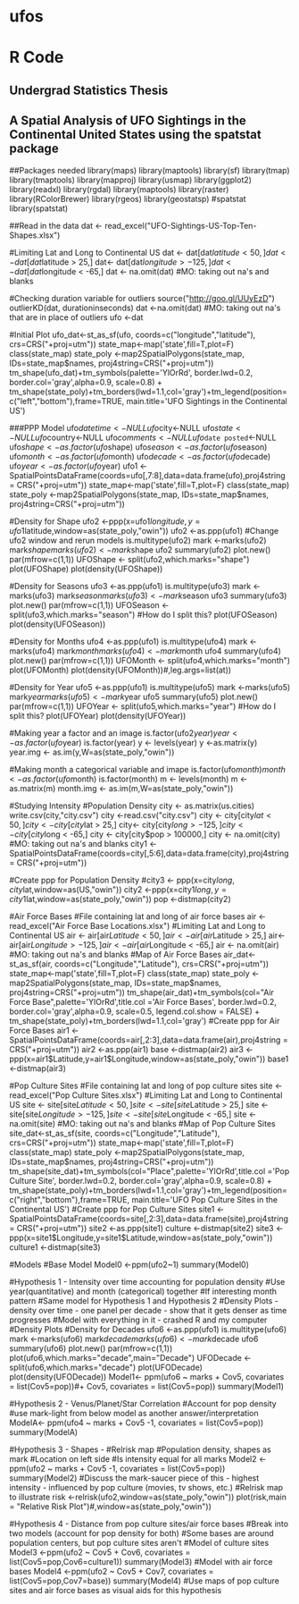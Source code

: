 # ufos
# R Code 
## Undergrad Statistics Thesis
## A Spatial Analysis of UFO Sightings in the Continental United States using the spatstat package

##Packages needed
library(maps)
library(maptools)
library(sf)
library(tmap)
library(tmaptools)
library(mapproj)
library(usmap)
library(ggplot2)
library(readxl)
library(rgdal)
library(maptools)
library(raster)
library(RColorBrewer)
library(rgeos)
library(geostatsp)
#spatstat
library(spatstat)

##Read in the data
dat <- read_excel("UFO-Sightings-US-Top-Ten-Shapes.xlsx")

#Limiting Lat and Long to Continental US
dat <- dat[dat$latitude < 50,]
dat <- dat[dat$latitude > 25,]
dat<- dat[dat$longitude > -125,]
dat <- dat[dat$longitude < -65,]
dat <- na.omit(dat) #MO: taking out na's and blanks

#Checking duration variable for outliers
source("http://goo.gl/UUyEzD")
outlierKD(dat, durationinseconds)
dat <-na.omit(dat) #MO: taking out na's that are in place of outliers
ufo <-dat

#Initial Plot
ufo_dat<-st_as_sf(ufo, coords=c("longitude","latitude"), crs=CRS("+proj=utm"))
state_map<-map('state',fill=T,plot=F)
class(state_map)
state_poly <-map2SpatialPolygons(state_map, IDs=state_map$names, proj4string=CRS("+proj=utm"))
tm_shape(ufo_dat)+tm_symbols(palette='YlOrRd', border.lwd=0.2, border.col='gray',alpha=0.9, scale=0.8) +
  tm_shape(state_poly)+tm_borders(lwd=1.1,col='gray')+tm_legend(position=c("left","bottom"),frame=TRUE,
                                                                main.title='UFO Sightings in the Continental US')
 
###PPP Model 
ufo$datetime<-NULL
ufo$city<-NULL
ufo$state<-NULL
ufo$country<-NULL
ufo$comments<-NULL
ufo$`date posted`<-NULL
ufo$shape <- as.factor(ufo$shape)
ufo$season <- as.factor(ufo$season)
ufo$month <- as.factor(ufo$month)
ufo$decade <-as.factor(ufo$decade)
ufo$year <-as.factor(ufo$year)
ufo1 <-SpatialPointsDataFrame(coords=ufo[,7:8],data=data.frame(ufo),proj4string = CRS("+proj=utm"))
state_map<-map('state',fill=T,plot=F)
class(state_map)
state_poly <-map2SpatialPolygons(state_map, IDs=state_map$names, proj4string=CRS("+proj=utm"))

#Density for Shape
ufo2 <-ppp(x=ufo1$longitude,y=ufo1$latitude,window=as(state_poly,"owin"))
ufo2 <-as.ppp(ufo1) #Change ufo2 window and rerun models
is.multitype(ufo2)
mark <-marks(ufo2)
mark$shape
marks(ufo2)<-mark$shape
ufo2
summary(ufo2)
plot.new()
par(mfrow=c(1,1))
UFOShape <- split(ufo2,which.marks="shape")
plot(UFOShape)
plot(density(UFOShape))

#Density for Seasons
ufo3 <-as.ppp(ufo1)
is.multitype(ufo3)
mark <-marks(ufo3)
mark$season
marks(ufo3)<-mark$season
ufo3
summary(ufo3)
plot.new()
par(mfrow=c(1,1))
UFOSeason <- split(ufo3,which.marks="season") #How do I split this? 
plot(UFOSeason)
plot(density(UFOSeason))

#Density for Months
ufo4 <-as.ppp(ufo1)
is.multitype(ufo4)
mark <-marks(ufo4)
mark$month
marks(ufo4)<-mark$month
ufo4
summary(ufo4)
plot.new()
par(mfrow=c(1,1))
UFOMonth <- split(ufo4,which.marks="month")
plot(UFOMonth)
plot(density(UFOMonth))#,leg.args=list(at))

#Density for Year
ufo5 <-as.ppp(ufo1)
is.multitype(ufo5)
mark <-marks(ufo5)
mark$year
marks(ufo5)<-mark$year
ufo5
summary(ufo5)
plot.new()
par(mfrow=c(1,1))
UFOYear <- split(ufo5,which.marks="year") #How do I split this? 
plot(UFOYear)
plot(density(UFOYear))

#Making year a factor and an image
is.factor(ufo2$year)
year <-as.factor(ufo$year)
is.factor(year)
y <- levels(year)
y <-as.matrix(y)
year.img <- as.im(y,W=as(state_poly,"owin"))

#Making month a categorical variable and imape
is.factor(ufo$month)
month <-as.factor(ufo$month)
is.factor(month)
m <- levels(month)
m <-as.matrix(m)
month.img <- as.im(m,W=as(state_poly,"owin"))


#Studying Intensity
#Population Density
city <- as.matrix(us.cities)
write.csv(city,"city.csv")
city <-read.csv("city.csv")
city <- city[city$lat < 50,]
city <- city[city$lat > 25,] 
city<- city[city$long > -125,]
city <- city[city$long < -65,]
city <- city[city$pop > 100000,]
city <- na.omit(city) #MO: taking out na's and blanks
city1 <-SpatialPointsDataFrame(coords=city[,5:6],data=data.frame(city),proj4string = CRS("+proj=utm"))

#Create ppp for Population Density
#city3 <- ppp(x=city$long,city$lat,window=as(US,"owin"))
city2 <-ppp(x=city1$long,y=city1$lat,window=as(state_poly,"owin"))
pop <-distmap(city2)

#Air Force Bases
#File containing lat and long of air force bases
air <-read_excel("Air Force Base Locations.xlsx")
#Limiting Lat and Long to Continental US
air <- air[air$Latitude < 50,]
air <- air[air$Latitude > 25,]
air<- air[air$Longitude > -125,]
air <- air[air$Longitude < -65,]
air <- na.omit(air) #MO: taking out na's and blanks
#Map of Air Force Bases
air_dat<-st_as_sf(air, coords=c("Longitude","Latitude"), crs=CRS("+proj=utm"))
state_map<-map('state',fill=T,plot=F)
class(state_map)
state_poly <-map2SpatialPolygons(state_map, IDs=state_map$names, proj4string=CRS("+proj=utm"))
tm_shape(air_dat)+tm_symbols(col="Air Force Base",palette='YlOrRd',title.col ='Air Force Bases', border.lwd=0.2, border.col='gray',alpha=0.9, scale=0.5, legend.col.show = FALSE) +
  tm_shape(state_poly)+tm_borders(lwd=1.1,col='gray')
#Create ppp for Air Force Bases
air1 <-SpatialPointsDataFrame(coords=air[,2:3],data=data.frame(air),proj4string = CRS("+proj=utm"))
air2 <-as.ppp(air1)
base <-distmap(air2)
air3 <-ppp(x=air1$Latitude,y=air1$Longitude,window=as(state_poly,"owin"))
base1 <-distmap(air3)

#Pop Culture Sites
#File containing lat and long of pop culture sites
site <-read_excel("Pop Culture Sites.xlsx")
#Limiting Lat and Long to Continental US
site <- site[site$Latitude < 50,]
site <- site[site$Latitude > 25,]
site <- site[site$Longitude > -125,]
site <- site[site$Longitude < -65,]
site <- na.omit(site) #MO: taking out na's and blanks
#Map of Pop Culture Sites
site_dat<-st_as_sf(site, coords=c("Longitude","Latitude"), crs=CRS("+proj=utm"))
state_map<-map('state',fill=T,plot=F)
class(state_map)
state_poly <-map2SpatialPolygons(state_map, IDs=state_map$names, proj4string=CRS("+proj=utm"))
tm_shape(site_dat)+tm_symbols(col="Place",palette='YlOrRd',title.col ='Pop Culture Site', border.lwd=0.2, border.col='gray',alpha=0.9, scale=0.8) +
  tm_shape(state_poly)+tm_borders(lwd=1.1,col='gray')+tm_legend(position=c("right","bottom"),frame=TRUE,
                                                                main.title='UFO Pop Culture Sites in the Continental US')
#Create ppp for Pop Culture Sites
site1 <-SpatialPointsDataFrame(coords=site[,2:3],data=data.frame(site),proj4string = CRS("+proj=utm"))
site2 <-as.ppp(site1)
culture <-distmap(site2)
site3 <-ppp(x=site1$Longitude,y=site1$Latitude,window=as(state_poly,"owin"))
culture1 <-distmap(site3)

#Models
#Base Model
Model0 <-ppm(ufo2~1)
summary(Model0)

#Hypothesis 1 - Intensity over time accounting for population density
#Use year(quantitative) and month (categorical) together
#If interesting month pattern
#Same model for Hypothesis 1 and Hypothesis 2
#Density Plots - density over time - one panel per decade - show that it gets denser as time progresses
#Model with everything in it - crashed R and my computer
#Density Plots
#Density for Decades
ufo6 <-as.ppp(ufo1)
is.multitype(ufo6)
mark <-marks(ufo6)
mark$decade
marks(ufo6)<-mark$decade
ufo6
summary(ufo6)
plot.new()
par(mfrow=c(1,1))
plot(ufo6,which.marks="decade",main="Decade") 
UFODecade <- split(ufo6,which.marks="decade")
plot(UFODecade)
plot(density(UFODecade))
Model1<- ppm(ufo6 ~ marks + Cov5, covariates = list(Cov5=pop))#+ Cov5, covariates = list(Cov5=pop))
summary(Model1)

#Hypothesis 2 - Venus/Planet/Star Correlation
#Account for pop density
#use mark-light from below model as another answer/interpretation
ModelA<- ppm(ufo4 ~ marks + Cov5 -1, covariates = list(Cov5=pop))
summary(ModelA)

#Hypothesis 3 - Shapes - 
#Relrisk map
#Population density, shapes as mark
#Location on left side
#Is intensity equal for all marks
Model2 <-ppm(ufo2 ~ marks + Cov5 -1, covariates = list(Cov5=pop))
summary(Model2) #Discuss the mark-saucer piece of this - highest intensity - influenced by pop culture (movies, tv shows, etc.)
#Relrisk map to illustrate
risk <-relrisk(ufo2,window=as(state_poly,"owin"))
plot(risk,main = "Relative Risk Plot")#,window=as(state_poly,"owin"))

#Hypothesis 4 - Distance from pop culture sites/air force bases
#Break into two models (account for pop density for both)
#Some bases are around population centers, but pop culture sites aren't 
#Model of culture sites
Model3 <-ppm(ufo2 ~ Cov5 + Cov6, covariates = list(Cov5=pop,Cov6=culture1))
summary(Model3)
#Model with air force bases 
Model4 <-ppm(ufo2 ~ Cov5 + Cov7, covariates = list(Cov5=pop,Cov7=base))
summary(Model4)
#Use maps of pop culture sites and air force bases as visual aids for this hypothesis
